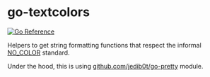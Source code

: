 # go-textcolors

[![Go Reference](https://pkg.go.dev/badge/github.com/jasonhancock/go-textcolors.svg)](https://pkg.go.dev/github.com/jasonhancock/go-textcolors)

Helpers to get string formatting functions that respect the informal [NO_COLOR](https://no-color.org/) standard.

Under the hood, this is using [github.com/jedib0t/go-pretty](https://github.com/jedib0t/go-pretty) module.
